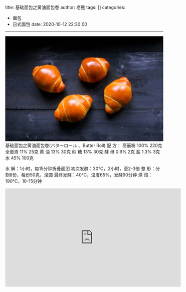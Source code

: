 title: 基础面包之黄油面包卷
author: 老熊
tags: []
categories:
  - 面包
  - 日式面包
date: 2020-10-12 22:30:00
---
![](/images/pasted-18.jpg)
基础面包之黄油面包卷(バターロール 、Butter Roll)
配   方：
高筋粉      100%  220克
全蛋液      11%      25克
黄   油      13%     30克
砂   糖      13%     30克
酵   母      0.9%     2克
盐            1.3%      3克
水            45%   100克

水      解：1小时，每15分钟折叠面团
初次发酵：30℃，2小时，至2-3倍
整      形：分割8份，每份50克，滚圆
最终发酵：40℃，湿度65%，发酵90分钟
烘      焙：190℃，10-15分钟

<iframe width="560" height="315" src="https://www.youtube.com/embed/PKWXOwhXVuw" frameborder="0" allow="accelerometer; autoplay; clipboard-write; encrypted-media; gyroscope; picture-in-picture" allowfullscreen></iframe>